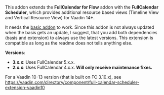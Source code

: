 This addon extends the **FullCalendar for Flow** addon with the **FullCalendar Scheduler**, which provides
additional resource based views (Timeline View and Vertical Resource View) for Vaadin 14+.

It needs the [basic addon](https://github.com/stefanuebe/vaadin_fullcalendar/wiki/FullCalendar) to work.
Since this addon is not always updated when the basis gets an update, I suggest, that you add both dependencies
(basis and extension) to always use the latest versions. This extension is compatible as long as the readme
does not tells anything else.

**Versions**:

- **3.x.x**: Uses FullCalendar 5.x.x.
- **2.x.x**: Uses FullCalendar 4.x.x. **Will only receive maintenance fixes.**

For a Vaadin 10-13 version (that is built on FC 3.10.x), see https://vaadin.com/directory/component/full-calendar-scheduler-extension-vaadin10